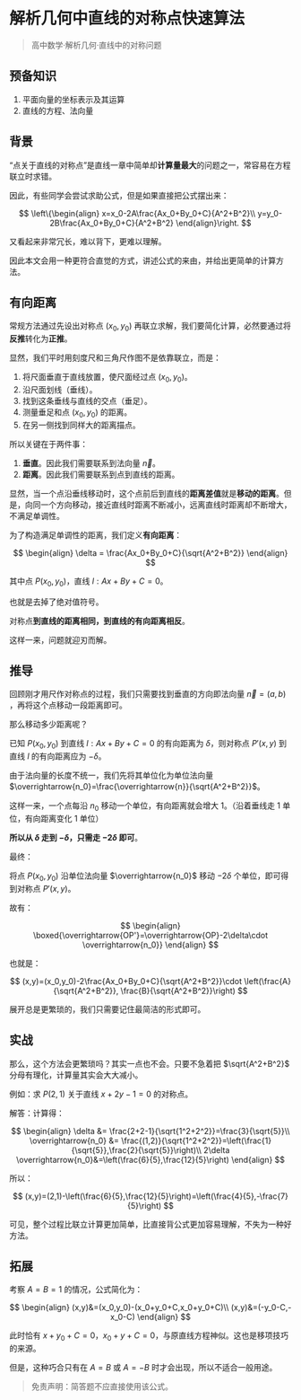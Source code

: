 # 解析几何中直线的对称点快速算法

> 高中数学·解析几何·直线中的对称问题

## 预备知识

1. 平面向量的坐标表示及其运算
2. 直线的方程、法向量

## 背景

“点关于直线的对称点”是直线一章中简单却**计算量最大**的问题之一，常容易在方程联立时求错。

因此，有些同学会尝试求助公式，但是如果直接把公式摆出来：

$$
\left\{\begin{align}
x=x_0-2A\frac{Ax_0+By_0+C}{A^2+B^2}\\
y=y_0-2B\frac{Ax_0+By_0+C}{A^2+B^2}
\end{align}\right.
$$

又看起来非常冗长，难以背下，更难以理解。

因此本文会用一种更符合直觉的方式，讲述公式的来由，并给出更简单的计算方法。

## 有向距离

常规方法通过先设出对称点 $(x_0,y_0)$ 再联立求解，我们要简化计算，必然要通过将**反推**转化为**正推**。

显然，我们平时用刻度尺和三角尺作图不是依靠联立，而是：

1. 将尺面垂直于直线放置，使尺面经过点 $(x_0,y_0)$。
2. 沿尺面划线（垂线）。
3. 找到这条垂线与直线的交点（垂足）。
4. 测量垂足和点 $(x_0,y_0)$ 的距离。
5. 在另一侧找到同样大的距离描点。

所以关键在于两件事：

1. **垂直**。因此我们需要联系到法向量 $\overrightarrow{n}$。
2. **距离**。因此我们需要联系到点到直线的距离。

显然，当一个点沿垂线移动时，这个点前后到直线的**距离差值**就是**移动的距离**。但是，向同一个方向移动，接近直线时距离不断减小，远离直线时距离却不断增大，不满足单调性。

为了构造满足单调性的距离，我们定义**有向距离**：

$$
\begin{align}
\delta = \frac{Ax_0+By_0+C}{\sqrt{A^2+B^2}}
\end{align}
$$

其中点 $P(x_0, y_0)$，直线 $l:Ax+By+C=0$。

也就是去掉了绝对值符号。

对称点**到直线的距离相同，到直线的有向距离相反**。

这样一来，问题就迎刃而解。

## 推导

回顾刚才用尺作对称点的过程，我们只需要找到垂直的方向即法向量 $\overrightarrow{n}=(a,b)$ ，再将这个点移动一段距离即可。

那么移动多少距离呢？

已知 $P(x_0,y_0)$ 到直线 $l:Ax+By+C=0$ 的有向距离为 $\delta$，则对称点 $P'(x,y)$ 到直线 $l$ 的有向距离应为 $- \delta$。

由于法向量的长度不统一，我们先将其单位化为单位法向量 $\overrightarrow{n_0}=\frac{\overrightarrow{n}}{\sqrt{A^2+B^2}}$。

这样一来，一个点每沿 $n_0$ 移动一个单位，有向距离就会增大 1。（沿着垂线走 1 单位，有向距离变化 1 单位）

**所以从 $\delta$ 走到 $-\delta$，只需走 $-2\delta$ 即可**。

最终：

将点 $P(x_0,y_0)$ 沿单位法向量 $\overrightarrow{n_0}$ 移动 $-2\delta$ 个单位，即可得到对称点 $P'(x,y)$。

故有：

$$
\begin{align}
\boxed{\overrightarrow{OP'}=\overrightarrow{OP}-2\delta\cdot \overrightarrow{n_0}}
\end{align}
$$

也就是：

$$
(x,y)=(x_0,y_0)-2\frac{Ax_0+By_0+C}{\sqrt{A^2+B^2}}\cdot \left(\frac{A}{\sqrt{A^2+B^2}}, \frac{B}{\sqrt{A^2+B^2}}\right)
$$

展开总是更繁琐的，我们只需要记住最简洁的形式即可。

## 实战

那么，这个方法会更繁琐吗？其实一点也不会。只要不急着把 $\sqrt{A^2+B^2}$ 分母有理化，计算量其实会大大减小。

例如：求 $P(2,1)$ 关于直线 $x+2y-1=0$ 的对称点。

解答：计算得：

$$
\begin{align}
\delta &= \frac{2+2-1}{\sqrt{1^2+2^2}}=\frac{3}{\sqrt{5}}\\
\overrightarrow{n_0} &= \frac{(1,2)}{\sqrt{1^2+2^2}}=\left(\frac{1}{\sqrt{5}},\frac{2}{\sqrt{5}}\right)\\
2\delta \overrightarrow{n_0}&=\left(\frac{6}{5},\frac{12}{5}\right)
\end{align}
$$

所以：

$$
(x,y)=(2,1)-\left(\frac{6}{5},\frac{12}{5}\right)=\left(\frac{4}{5},-\frac{7}{5}\right)
$$

可见，整个过程比联立计算更加简单，比直接背公式更加容易理解，不失为一种好方法。

## 拓展

考察 $A=B=1$ 的情况，公式简化为：

$$
\begin{align}
(x,y)&=(x_0,y_0)-(x_0+y_0+C,x_0+y_0+C)\\
(x,y)&=(-y_0-C,-x_0-C)
\end{align}
$$

此时恰有 $x+y_0+C=0$，$x_0+y+C=0$，与原直线方程神似。这也是移项技巧的来源。

但是，这种巧合只有在 $A=B$ 或 $A=-B$ 时才会出现，所以不适合一般用途。

> 免责声明：简答题不应直接使用该公式。

